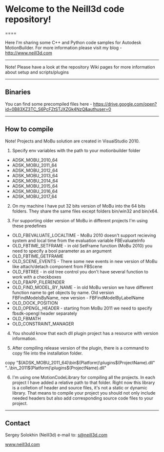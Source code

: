 # Welcome to the Neill3d code repository!
====

 Here I'm sharing some C++ and Python code samples for Autodesk MotionBuilder.
 For more information please visit my blog - http://www.neill3d.com

---
 Note! Please have a look at the repository Wiki pages for more information about setup and scripts/plugins

---
## Binaries
 
 You can find some precompiled files here - https://drive.google.com/open?id=0B83XZ3TC_S6PcFZtSTJXZGk4NzQ&authuser=0
 
---
## How to compile
 
 Note! Projects and MoBu solution are created in VisualStudio 2010.
 
  1) Specify env variables with the path to your motionbuilder folder
* ADSK_MOBU_2010_64
* ADSK_MOBU_2011_64
* ADSK_MOBU_2012_64
* ADSK_MOBU_2013_64
* ADSK_MOBU_2014_64
* ADSK_MOBU_2015_64
* ADSK_MOBU_2016_64
* ADSK_MOBU_2017_64
 
 2) On my machine I have put 32 bits version of MoBu into the 64 bits folders. They share the same files except folders bin/win32 and bin/x64.

3) For supporting older version of MoBu in different projects I'm using these predefines

* OLD_FBEVALUATE_LOCALTIME - MoBu 2010 doesn't support recieving system and local time from the evaluation variable FBEvaluateInfo
* OLD_FBTIME_SETFRAME - in old SetFrame function (MoBu 2010) you need to specify a bool parameter as an argument
* OLD_FBTIME_GETFRAME
* OLD_SCENE_EVENTS - There some new events in new version of MoBu like attach/detach component from FBScene
* OLD_FBTREE - in old tree control you don't have several function to work with a checkboxes
* OLD_FBAPP_FILERENDER
* OLD_FIND_MODEL_BY_NAME - in old MoBu version we have different function name to get objects by name. Old version FBFindModelsByName, new version - FBFindModelByLabelName
* OLD_DOCK_POSITION
* OLD_OPENGL_HEADER - starting from MoBu 2011 we need to specify fbsdk-opengl header separately
* OLD_FBMATH
* OLD_CONSTRAINT_MANAGER
 
4) You should know that each dll plugin project has a resource with version information.
 
5) After compiling release version of the plugin, there is a command to copy file into the installation folder.

copy "$(ADSK_MOBU_2011_64)\bin\$(Platform)\plugins\$(ProjectName).dll" "..\bin_2011\$(Platform)\plugins\$(ProjectName).dll"

6) I'm using one MotionCodeLibrary for compiling all the projects. In each project I have added a relative path to that folder. Right now this library is a colletion of header and source files, it's not a static or dynamic library. That means to compile your project you should not only include needed headers but also add corresponding source code files to your project.

 
---
## Contact
  
  Sergey Solokhin (Neill3d)
  e-mail to: s@neill3d.com

  www.neill3d.com
